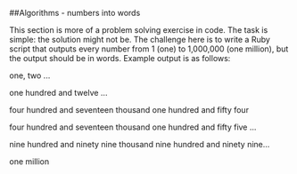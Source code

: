 

##Algorithms - numbers into words

This section is more of a problem solving exercise in code. The task is simple: the solution might not be.
The challenge here is to write a Ruby script that outputs every number from 1 (one) to 1,000,000 (one million), but the output should be in words. Example output is as follows:

one,
two
...

one hundred and twelve
...

four hundred and seventeen thousand one hundred and
fifty four

four hundred and seventeen thousand one
hundred and fifty five
...

nine hundred and ninety nine thousand nine hundred
and ninety nine...

one million

